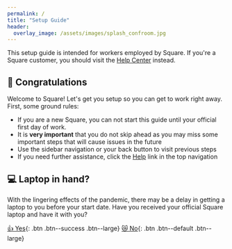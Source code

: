 ```yaml
---
permalink: /
title: "Setup Guide"
header:
  overlay_image: /assets/images/splash_confroom.jpg
---
```


This setup guide is intended for workers employed by Square. If you're a Square customer, you should visit the [Help Center](https://squareup.com/help/) instead.

## 🎉 Congratulations
Welcome to Square! Let's get you setup so you can get to work right away. First, some ground rules:

* If you are a new Square, you can not start this guide until your official first day of work.
* It is __very important__ that you do not skip ahead as you may miss some important steps that will cause issues in the future
* Use the sidebar navigation or your back button to visit previous steps
* If you need further assistance, click the [Help](/help) link in the top navigation

## 💻 Laptop in hand?
With the lingering effects of the pandemic, there may be a delay in getting a laptop to you before your start date. Have you received your official Square laptop and have it with you?

[👍 Yes](/os){: .btn .btn--success .btn--large} [😿 No](/personal){: .btn .btn--default .btn--large}
